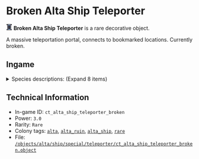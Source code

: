 # Broken Alta Ship Teleporter

<img src="https://raw.githubusercontent.com/Ceterai/Enternia/main/objects/alta/ship/special/teleporter/icon.png" alt="Broken Alta Ship Teleporter icon" loading="lazy" height=16px width="auto" /> **Broken Alta Ship Teleporter** is a rare decorative object.

A massive teleportation portal, connects to bookmarked locations. Currently broken.

## Ingame

<details markdown="1"><summary>Species descriptions: (Expand 8 items)</summary>

- Alta: A broken piece of acquired tech. Lets you beam in and out pretty quickly.
- Apex: The ship's teleporter. I need to power it up.
- Avian: The teleporter! If only this one was powered up.
- Floran: Ship teleporter. This one dead.
- Glitch: Disappointed. A teleporter without power. I need to power it up.
- Human: The teleporter! Too bad it isn't powered up.
- Hylotl: This teleporter is off.
- Novakid: Ship's teleporter. I need to power her up!

</details>

## Technical Information

- In-game ID: `ct_alta_ship_teleporter_broken`
- Power: `3.0`
- Rarity: `Rare`
- Colony tags: [`alta`](https://ceterai.github.io/MyEnternia/Wiki/Tags/Alta), [`alta_ruin`](https://ceterai.github.io/MyEnternia/Wiki/Tags/AltaRuin), [`alta_ship`](https://ceterai.github.io/MyEnternia/Wiki/Tags/AltaShip), [`rare`](https://ceterai.github.io/MyEnternia/Wiki/Tags/Rare)
- File: [`/objects/alta/ship/special/teleporter/ct_alta_ship_teleporter_broken.object`](https://github.com/Ceterai/Enternia/blob/main/objects/alta/ship/special/teleporter/ct_alta_ship_teleporter_broken.object)

